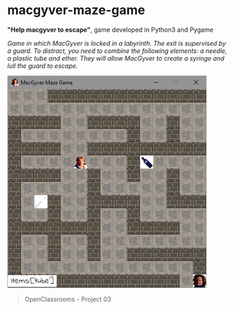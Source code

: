 # macgyver-maze-game

**"Help macgyver to escape"**, game developed in Python3 and Pygame

*Game in which MacGyver is locked in a labyrinth. The exit is supervised by a guard. To distract, you need to combine the following elements: a needle, a plastic tube and ether. They will allow MacGyver to create a syringe and lull the guard to escape.*

![Screenshot](includes/img/macgyver-maze.PNG)

> OpenClassrooms - Project 03